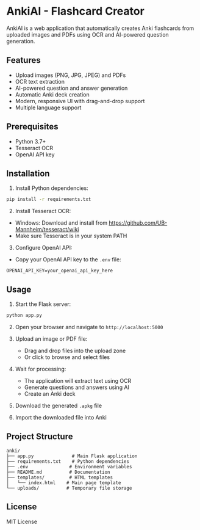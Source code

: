 # AnkiAI - Flashcard Creator

AnkiAI is a web application that automatically creates Anki flashcards from uploaded images and PDFs using OCR and AI-powered question generation.

## Features

- Upload images (PNG, JPG, JPEG) and PDFs
- OCR text extraction
- AI-powered question and answer generation
- Automatic Anki deck creation
- Modern, responsive UI with drag-and-drop support
- Multiple language support

## Prerequisites

- Python 3.7+
- Tesseract OCR
- OpenAI API key

## Installation

1. Install Python dependencies:
```bash
pip install -r requirements.txt
```

2. Install Tesseract OCR:
- Windows: Download and install from https://github.com/UB-Mannheim/tesseract/wiki
- Make sure Tesseract is in your system PATH

3. Configure OpenAI API:
- Copy your OpenAI API key to the `.env` file:
```
OPENAI_API_KEY=your_openai_api_key_here
```

## Usage

1. Start the Flask server:
```bash
python app.py
```

2. Open your browser and navigate to `http://localhost:5000`

3. Upload an image or PDF file:
   - Drag and drop files into the upload zone
   - Or click to browse and select files

4. Wait for processing:
   - The application will extract text using OCR
   - Generate questions and answers using AI
   - Create an Anki deck

5. Download the generated `.apkg` file

6. Import the downloaded file into Anki

## Project Structure

```
anki/
├── app.py              # Main Flask application
├── requirements.txt    # Python dependencies
├── .env               # Environment variables
├── README.md          # Documentation
├── templates/         # HTML templates
│   └── index.html    # Main page template
└── uploads/          # Temporary file storage
```

## License

MIT License
